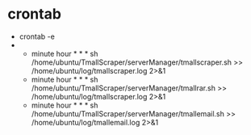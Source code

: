 # crontab

* crontab -e
* 
  * minute hour \* \* \* sh /home/ubuntu/TmallScraper/serverManager/tmallscraper.sh >> /home/ubuntu/log/tmallscraper.log 2>&1
  * minute hour \* \* \* sh /home/ubuntu/TmallScraper/serverManager/tmallrar.sh >> /home/ubuntu/log/tmallscraper.log 2>&1
  * minute hour \* \* \* sh /home/ubuntu/TmallScraper/serverManager/tmallemail.sh >> /home/ubuntu/log/tmallemail.log 2>&1